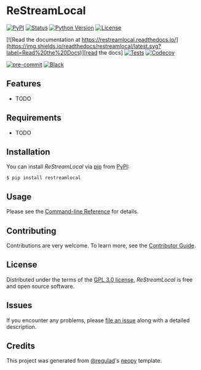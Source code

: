 # ReStreamLocal

[![PyPI](https://img.shields.io/pypi/v/restreamlocal.svg)][pypi status]
[![Status](https://img.shields.io/pypi/status/restreamlocal.svg)][pypi status]
[![Python Version](https://img.shields.io/pypi/pyversions/restreamlocal)][pypi status]
[![License](https://img.shields.io/pypi/l/restreamlocal)][license]

[![Read the documentation at https://restreamlocal.readthedocs.io/](https://img.shields.io/readthedocs/restreamlocal/latest.svg?label=Read%20the%20Docs)][read the docs]
[![Tests](https://github.com/regulad/restreamlocal/workflows/Tests/badge.svg)][tests]
[![Codecov](https://codecov.io/gh/regulad/restreamlocal/branch/main/graph/badge.svg)][codecov]

[![pre-commit](https://img.shields.io/badge/pre--commit-enabled-brightgreen?logo=pre-commit&logoColor=white)][pre-commit]
[![Black](https://img.shields.io/badge/code%20style-black-000000.svg)][black]

[pypi status]: https://pypi.org/project/restreamlocal/
[read the docs]: https://restreamlocal.readthedocs.io/
[tests]: https://github.com/regulad/restreamlocal/actions?workflow=Tests
[codecov]: https://app.codecov.io/gh/regulad/restreamlocal
[pre-commit]: https://github.com/pre-commit/pre-commit
[black]: https://github.com/psf/black

## Features

- TODO

## Requirements

- TODO

## Installation

You can install _ReStreamLocal_ via [pip] from [PyPI]:

```console
$ pip install restreamlocal
```

## Usage

Please see the [Command-line Reference] for details.

## Contributing

Contributions are very welcome.
To learn more, see the [Contributor Guide].

## License

Distributed under the terms of the [GPL 3.0 license][license],
_ReStreamLocal_ is free and open source software.

## Issues

If you encounter any problems,
please [file an issue] along with a detailed description.

## Credits

This project was generated from [@regulad]'s [neopy] template.

[@regulad]: https://github.com/regulad
[pypi]: https://pypi.org/
[neopy]: https://github.com/regulad/cookiecutter-neopy
[file an issue]: https://github.com/regulad/restreamlocal/issues
[pip]: https://pip.pypa.io/

<!-- github-only -->

[license]: https://github.com/regulad/restreamlocal/blob/main/LICENSE
[contributor guide]: https://github.com/regulad/restreamlocal/blob/main/CONTRIBUTING.md
[command-line reference]: https://restreamlocal.readthedocs.io/en/latest/usage.html
